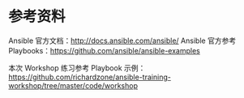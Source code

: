 # 参考资料

Ansible 官方文档：http://docs.ansible.com/ansible/
Ansible 官方参考 Playbooks：https://github.com/ansible/ansible-examples

本次 Workshop 练习参考 Playbook 示例：https://github.com/richardzone/ansible-training-workshop/tree/master/code/workshop

